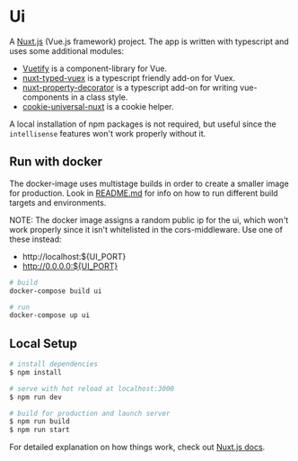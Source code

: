 # Ui

A [Nuxt.js](https://nuxtjs.org) (Vue.js framework) project. The app is written with typescript and uses some additional modules:
  - [Vuetify](https://vuetifyjs.com/en/) is a component-library for Vue.
  - [nuxt-typed-vuex](https://nuxt-typed-vuex.danielcroe.com/) is a typescript friendly add-on for Vuex.
  - [nuxt-property-decorator](https://www.npmjs.com/package/nuxt-property-decorator) is a typescript add-on for writing vue-components in a class style.
  - [cookie-universal-nuxt](https://www.npmjs.com/package/cookie-universal-nuxt) is a cookie helper.

A local installation of npm packages is not required, but useful since the `intellisense` features won't work properly without it.

## Run with docker
The docker-image uses multistage builds in order to create a smaller image for production. Look in [README.md](../README.md) for info on how to run different build targets and environments.

NOTE: The docker image assigns a random public ip for the ui, which won't work properly since it isn't whitelisted in the cors-middleware. Use one of these instead:
  - http://localhost:${UI_PORT}
  - http://0.0.0.0:${UI_PORT}

```bash
# build
docker-compose build ui

# run
docker-compose up ui
```

## Local Setup
```bash
# install dependencies
$ npm install

# serve with hot reload at localhost:3000
$ npm run dev

# build for production and launch server
$ npm run build
$ npm run start
```

For detailed explanation on how things work, check out [Nuxt.js docs](https://nuxtjs.org).

